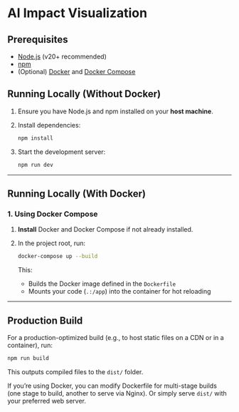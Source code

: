 # AI Impact Visualization

## Prerequisites

- [Node.js](https://nodejs.org/) (v20+ recommended)
- [npm](https://www.npmjs.com/)
- (Optional) [Docker](https://docs.docker.com/get-docker/) and 
[Docker Compose](https://docs.docker.com/compose/install/)

## Running Locally (Without Docker)

1. Ensure you have Node.js and npm installed on your **host machine**.

2. Install dependencies:
   ```bash
   npm install
   ```

3. Start the development server:
   ```bash
   npm run dev
   ```

---

## Running Locally (With Docker)

### 1. Using Docker Compose

1. **Install** Docker and Docker Compose if not already installed.

2. In the project root, run:
   ```bash
   docker-compose up --build
   ```
   This:
    - Builds the Docker image defined in the `Dockerfile`
    - Mounts your code (`.:/app`) into the container for hot reloading

---

## Production Build

For a production-optimized build (e.g., to host static files on a CDN or in a container), run:

```bash
npm run build
```

This outputs compiled files to the `dist/` folder.

If you’re using Docker, you can modify Dockerfile for multi-stage builds (one stage to build, another to serve via
Nginx). Or simply serve `dist/` with your preferred web server.
